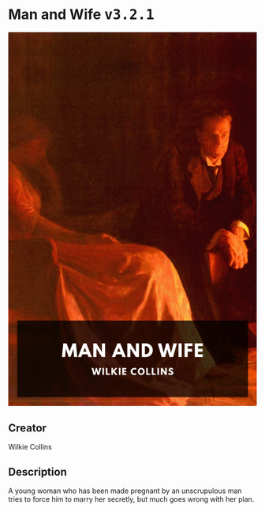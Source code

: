
# Man and Wife <kbd>v3.2.1</kbd>

<center>
  <img src="./cover-1024.jpg"/>
</center>

## Creator
Wilkie Collins

## Description
A young woman who has been made pregnant by an unscrupulous man tries to force him to marry her secretly, but much goes wrong with her plan.
